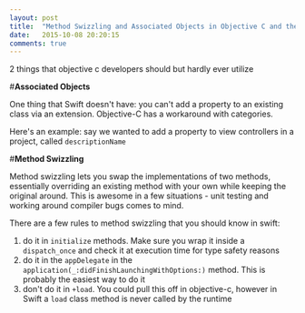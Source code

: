 ```yaml
---
layout: post
title:  "Method Swizzling and Associated Objects in Objective C and their Swift equivalents"
date:   2015-10-08 20:20:15
comments: true
---
```


2 things that objective c developers should but hardly ever utilize


#**Associated Objects**

One thing that Swift doesn't have: you can't add a property to an existing class via an extension. Objective-C has a workaround with categories. 

Here's an example: say we wanted to add a property to view controllers in a project, called `descriptionName`

#**Method Swizzling**

Method swizzling lets you swap the implementations of two methods, essentially overriding an existing method with your own while keeping the original around. This is awesome in a few situations - unit testing and working around compiler bugs comes to mind. 

There are a few rules to method swizzling that you should know in swift: 
1. do it in `initialize` methods. Make sure you wrap it inside a `dispatch_once` and check it at execution time for type safety reasons 
2. do it in the `appDelegate` in the `application(_:didFinishLaunchingWithOptions:)` method. This is probably the easiest way to do it
3. don't do it in `+load`. You could pull this off in objective-c, however in Swift a `load` class method is never called by the runtime

